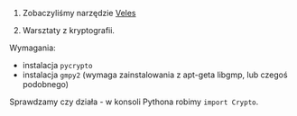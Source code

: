 1. Zobaczyliśmy narzędzie [Veles](https://codisec.com/veles/)

2. Warsztaty z kryptografii.

Wymagania:
* instalacja `pycrypto`
* instalacja `gmpy2` (wymaga zainstalowania z apt-geta libgmp, lub czegoś podobnego)

Sprawdzamy czy działa - w konsoli Pythona robimy `import Crypto`.

